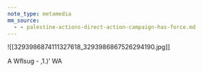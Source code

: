 ```yaml
---
note_type: metamedia
mm_source:
  - - palestine-actions-direct-action-campaign-has-force.md
---
```


![[3293986874111327618_3293986867526294190.jpg]]

A Wﬂsug - ,1.)’ WA


